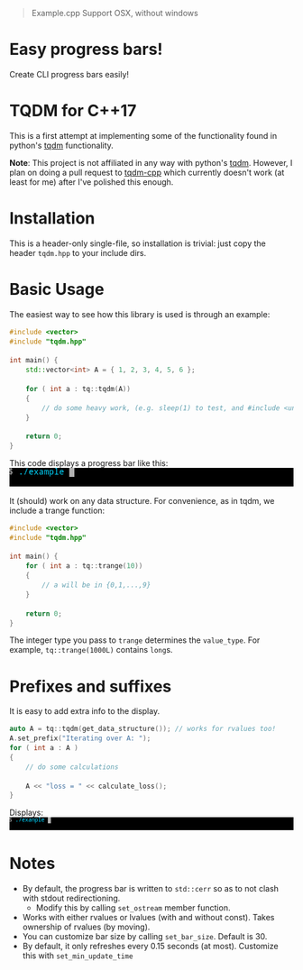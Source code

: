 > Example.cpp Support OSX, without windows

# Easy progress bars!

Create CLI progress bars easily!

# TQDM for C++17


This is a first attempt at implementing some of the functionality found in python's [tqdm](https://github.com/tqdm/tqdm) functionality.

**Note**: This project is not affiliated in any way with python's [tqdm](https://github.com/tqdm/tqdm). However, I plan on doing a pull request to [tqdm-cpp](https://github.com/tqdm/tqdm.cpp) which currently doesn't work (at least for me) after I've polished this enough.

# Installation

This is a header-only single-file, so installation is trivial: just copy the header `tqdm.hpp` to your include dirs.

# Basic Usage

The easiest way to see how this library is used is through an example:

```c++
#include <vector>
#include "tqdm.hpp"

int main() {
    std::vector<int> A = { 1, 2, 3, 4, 5, 6 };

    for ( int a : tq::tqdm(A))
    {
        // do some heavy work, (e.g. sleep(1) to test, and #include <unistd.h>)
    }

    return 0;
}
```

This code displays a progress bar like this:
![progress bar](pbar.gif "progress bar")

It (should) work on any data structure. For convenience, as in tqdm, we include a trange function:

```c++
#include <vector>
#include "tqdm.hpp"

int main() {
    for ( int a : tq::trange(10))
    {
        // a will be in {0,1,...,9}
    }

    return 0;
}
```

The integer type you pass to `trange` determines the `value_type`. For example, `tq::trange(1000L)` contains `long`s.

# Prefixes and suffixes

It is easy to add extra info to the display.

```c++
auto A = tq::tqdm(get_data_structure()); // works for rvalues too!
A.set_prefix("Iterating over A: ");
for ( int a : A )
{
    // do some calculations

    A << "loss = " << calculate_loss();
}
```

Displays: ![progress bar](pbarwprefixsuffix.gif "progress bar")

# Notes

- By default, the progress bar is written to `std::cerr` so as to not clash with stdout redirectioning.
    - Modify this by calling `set_ostream` member function.
- Works with either rvalues or lvalues (with and without const). Takes ownership of rvalues (by moving).
- You can customize bar size by calling `set_bar_size`. Default is 30.
- By default, it only refreshes every 0.15 seconds (at most). Customize this with `set_min_update_time`
